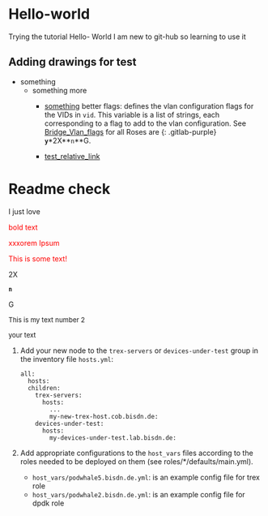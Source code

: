 # Hello-world
Trying the tutorial Hello- World
I am new to git-hub so learning to use it

## Adding drawings for test
- something
	- something more
		- <u>something</u> better flags: defines the vlan configuration flags for the VIDs in `vid`. This variable is a list of strings, each corresponding to a flag to add to the vlan configuration. See [Bridge_Vlan_flags](https://man7.org/linux/man-pages/man8/bridge.8.html#bridge_vlan_-_VLAN_filter_list) for all Roses are {: .gitlab-purple} **`y`**\*2X**`n`**G.

		- [test_relative_link](test_drawings/Podwhale_setup_spirent.png)

<h1>Readme check</h1>

I just love <p style="color: red;">bold text<p>

<font color="red">xxxorem Ipsum</font> 

<font style="color:#FF0000">This is some text!</font>

2X<p>**`n`**</p> G

<font size="2"> This is my text number 2 </font>

<font size="2"> your text </font>

1. Add your new node to the `trex-servers` or `devices-under-test` group in the inventory file
`hosts.yml`:

    ```
    all:
      hosts:
      children:
        trex-servers:
          hosts:
            ...
            my-new-trex-host.cob.bisdn.de:
        devices-under-test:
          hosts:
            my-devices-under-test.lab.bisdn.de:
    ```
2. Add appropriate configurations to the `host_vars` files according to the roles needed to be deployed on them (see roles/\*/defaults/main.yml).
        
	* `host_vars/podwhale5.bisdn.de.yml`: is an example config file for trex role
	* `host_vars/podwhale2.bisdn.de.yml`: is an example config file for dpdk role
